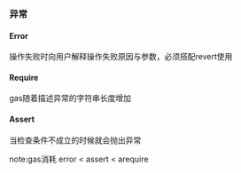 ### 异常

#### Error

操作失败时向用户解释操作失败原因与参数，必须搭配revert使用

#### Require

gas随着描述异常的字符串长度增加

#### Assert

当检查条件不成立的时候就会抛出异常

note:gas消耗 error < assert < arequire